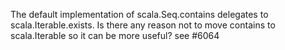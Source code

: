 The default implementation of scala.Seq.contains delegates to scala.Iterable.exists.  Is there any reason not to move contains to scala.Iterable so it can be more useful?
see #6064
